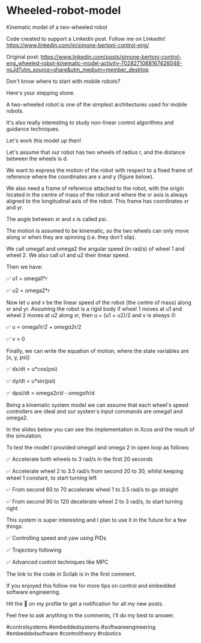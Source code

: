# Wheeled-robot-model
Kinematic model of a two-wheeled robot

Code created to support a Linkedin post. Follow me on Linkedin! https://www.linkedin.com/in/simone-bertoni-control-eng/

Original post: https://www.linkedin.com/posts/simone-bertoni-control-eng_wheeled-robot-kinematic-model-activity-7028271068167426048-nsJd?utm_source=share&utm_medium=member_desktop

Don't know where to start with mobile robots?

Here's your stepping stone.

A two-wheeled robot is one of the simplest architectures used for mobile robots.

It's also really interesting to study non-linear control algorithms and guidance techniques.

Let's work this model up then!

Let's assume that our robot has two wheels of radius r, and the distance between the wheels is d.

We want to express the motion of the robot with respect to a fixed frame of reference where the coordinates are x and y (figure below).

We also need a frame of reference attached to the robot, with the origin located in the centre of mass of the robot and where the xr axis is always aligned to the longitudinal axis of the robot. This frame has coordinates xr and yr.

The angle between xr and x is called psi.

The motion is assumed to be kinematic, so the two wheels can only move along xr when they are spinning (i.e. they don't slip).

We call omega1 and omega2 the angular speed (in rad/s) of wheel 1 and wheel 2. We also call u1 and u2 their linear speed.

Then we have:

✅ u1 = omega1*r

✅ u2 = omega2*r

Now let u and v be the linear speed of the robot (the centre of mass) along xr and yr. Assuming the robot is a rigid body if wheel 1 moves at u1 and wheel 2 moves at u2 along xr, then u = (u1 + u2)/2 and v is always 0:

✅ u = omega1*r/2 + omega2*r/2

✅ v = 0

Finally, we can write the equation of motion, where the state variables are [x, y, psi]:

✅ dx/dt = u*cos(psi)

✅ dy/dt = u*sin(psi)

✅ dpsi/dt = omega2*r/d - omega1*r/d

Being a kinematic system model we can assume that each wheel's speed controllers are ideal and our system's input commands are omega1 and omega2.

In the slides below you can see the implementation in Xcos and the result of the simulation.

To test the model I provided omega1 and omega 2 in open loop as follows:

✅ Accelerate both wheels to 3 rad/s in the first 20 seconds

✅ Accelerate wheel 2 to 3.5 rad/s from second 20 to 30, whilst keeping wheel 1 constant, to start turning left

✅ From second 60 to 70 accelerate wheel 1 to 3.5 rad/s to go straight

✅ From second 90 to 120 decelerate wheel 2 to 3 rad/s, to start turning right

This system is super interesting and I plan to use it in the future for a few things:

✅ Controlling speed and yaw using PIDs

✅ Trajectory following

✅ Advanced control techniques like MPC

The link to the code in Scilab is in the first comment.

If you enjoyed this follow me for more tips on control and embedded software engineering.

Hit the 🔔 on my profile to get a notification for all my new posts.

Feel free to ask anything in the comments, I'll do my best to answer.

#controlsystems #embeddedsystems #softwareengineering #embeddedsoftware #controltheory #robotics
